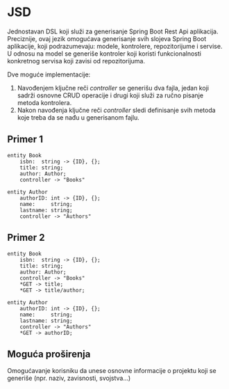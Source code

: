 # JSD
Jednostavan DSL koji služi za generisanje Spring Boot Rest Api aplikacija. Preciznije, ovaj jezik omogućava generisanje svih slojeva Spring Boot aplikacije, koji podrazumevaju: modele, kontrolere, repozitorijume i servise. 
U odnosu na model se generiše kontroler koji koristi funkcionalnosti konkretnog servisa koji zavisi od repozitorijuma. 

Dve moguće implementacije:
1. Navođenjem ključne reči *controller* se generišu dva fajla, jedan koji sadrži osnovne CRUD operacije i drugi koji služi za ručno pisanje metoda kontrolera.
2. Nakon navođenja ključne reči *controller* sledi definisanje svih metoda koje treba da se nađu u generisanom fajlu.

## Primer 1
```
entity Book
	isbn:  string -> {ID}, {};
	title: string;
	author: Author;
	controller -> "Books"
	
entity Author
	authorID: int -> {ID}, {};
	name:     string;
	lastname: string;
	controller -> "Authors"
```

## Primer 2
```
entity Book
	isbn:  string -> {ID}, {};
	title: string;
	author: Author;
	controller -> "Books"
	*GET -> title;
	*GET -> title/author;
	
entity Author
	authorID: int -> {ID}, {};
	name:     string;
	lastname: string;
	controller -> "Authors"
	*GET -> authorID;
```

## Moguća proširenja
Omogućavanje korisniku da unese osnovne informacije o projektu koji se generiše (npr. naziv, zavisnosti, svojstva...)
